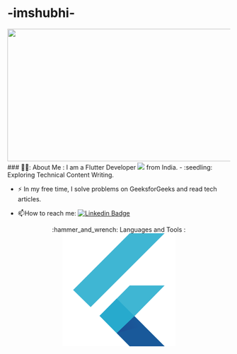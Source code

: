 # -imshubhi-
<div align="center">
  <img src="https://media.giphy.com/media/dWesBcTLavkZuG35MI/giphy.gif" width="600" height="300"/>
</div>

</div>
### 👨‍💻: About Me :
I am a Flutter Developer <img src="https://media.giphy.com/media/WUlplcMpOCEmTGBtBW/giphy.gif" width="30"> from India.
- :seedling: Exploring Technical Content Writing.

- :zap: In my free time, I solve problems on GeeksforGeeks and read tech articles.

- :mailbox:How to reach me: [![Linkedin Badge](https://img.shields.io/badge/-kakbar-blue?style=flat&logo=Linkedin&logoColor=white)]([your-linkedin-url](https://www.linkedin.com/in/shubham-sharma-67aa7b256?utm_source=share&utm_campaign=share_via&utm_content=profile&utm_medium=android_app))
<div align = "center">
 :hammer_and_wrench: Languages and Tools :
 <img src = "https://github.com/devicons/devicon/blob/master/icons/flutter/flutter-original.svg"/>
